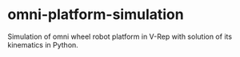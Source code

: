 # omni-platform-simulation
Simulation of omni wheel robot platform in V-Rep with solution of its kinematics in Python.
